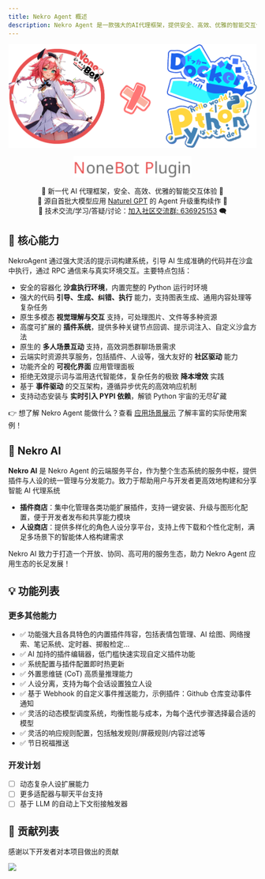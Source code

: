 ```yaml
---
title: Nekro Agent 概述
description: Nekro Agent 是一款强大的AI代理框架，提供安全、高效、优雅的智能交互体验，支持沙盒环境执行代码、多模态视觉交互及高度可扩展的插件系统
---
```


<div align="center">
  <img src="/assets/NA_logo.png" width="1024" alt="NekroAgentLogo">
  <p><img src="/assets/NoneBotPlugin.svg" width="240" alt="NoneBotPluginText"></p>
</div>

<div align="center">
  🎉 新一代 AI 代理框架，安全、高效、优雅的智能交互体验 🎉<br/>
  🚅 源自首批大模型应用 <a href="https://github.com/KroMiose/nonebot_plugin_naturel_gpt"> Naturel GPT</a> 的 Agent 升级重构续作 🌈<br/>
  💬 技术交流/学习/答疑/讨论：<a href="https://jq.qq.com/?_wv=1027&k=71t9iCT7">加入社区交流群: 636925153</a> 🗨️
</div>

## 🚀 核心能力

NekroAgent 通过强大灵活的提示词构建系统，引导 AI 生成准确的代码并在沙盒中执行，通过 RPC 通信来与真实环境交互。主要特点包括：

- 安全的容器化 **沙盒执行环境**，内置完整的 Python 运行时环境
- 强大的代码 **引导、生成、纠错、执行** 能力，支持图表生成、通用内容处理等复杂任务
- 原生多模态 **视觉理解与交互** 支持，可处理图片、文件等多种资源
- 高度可扩展的 **插件系统**，提供多种关键节点回调、提示词注入、自定义沙盒方法
- 原生的 **多人场景互动** 支持，高效洞悉群聊场景需求
- 云端实时资源共享服务，包括插件、人设等，强大友好的 **社区驱动** 能力
- 功能齐全的 **可视化界面** 应用管理面板
- 拒绝无效提示词与滥用迭代智能体，复杂任务的极致 **降本增效** 实践
- 基于 **事件驱动** 的交互架构，遵循异步优先的高效响应机制
- 支持动态安装与 **实时引入 PYPI 依赖**，解锁 Python 宇宙的无尽矿藏

👉 想了解 Nekro Agent 能做什么？查看 [应用场景展示](/docs/01_intro/application_scenarios) 了解丰富的实际使用案例！

## 🌟 Nekro AI

**Nekro AI** 是 Nekro Agent 的云端服务平台，作为整个生态系统的服务中枢，提供插件与人设的统一管理与分发能力。致力于帮助用户与开发者更高效地构建和分享智能 AI 代理系统

- **插件商店**：集中化管理各类功能扩展插件，支持一键安装、升级与图形化配置，便于开发者发布和共享能力模块
- **人设商店**：提供多样化的角色人设分享平台，支持上传下载和个性化定制，满足多场景下的智能体人格构建需求

Nekro AI 致力于打造一个开放、协同、高可用的服务生态，助力 Nekro Agent 应用生态的长足发展！

## 💡 功能列表

### 更多其他能力

- ✅ 功能强大且各具特色的内置插件阵容，包括表情包管理、AI 绘图、网络搜索、笔记系统、定时器、掷骰检定...
- ✅ AI 加持的插件编辑器，低门槛快速实现自定义插件功能
- ✅ 系统配置与插件配置即时热更新
- ✅ 外置思维链 (CoT) 高质量推理能力
- ✅ 人设分离，支持为每个会话设置独立人设
- ✅ 基于 Webhook 的自定义事件推送能力，示例插件：Github 仓库变动事件通知
- ✅ 灵活的动态模型调度系统，均衡性能与成本，为每个迭代步骤选择最合适的模型
- ✅ 灵活的响应规则配置，包括触发规则/屏蔽规则/内容过滤等
- ✅ 节日祝福推送

### 开发计划

- [ ] 动态复杂人设扩展能力
- [ ] 更多适配器与聊天平台支持
- [ ] 基于 LLM 的自动上下文衔接触发器

## 🤝 贡献列表

感谢以下开发者对本项目做出的贡献

<a href="https://github.com/KroMiose/nekro-agent/graphs/contributors">
  <img src="https://contrib.rocks/image?repo=KroMiose/nekro-agent&max=1000" />
</a>
